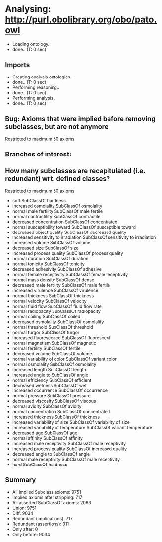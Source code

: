 # Analysing: http://purl.obolibrary.org/obo/pato.owl
* Loading ontology..
* done.. (T: 0 sec)
## Imports
* Creating analysis ontologies..
* done.. (T: 0 sec)
* Performing reasoning..
* done.. (T: 0 sec)
* Performing analysis..
* done.. (T: 0 sec)
## Bug: Axioms that were implied before removing subclasses, but are not anymore
Restricted to maximum 50 axioms
## Branches of interest: 
## How many subclasses are recapitulated (i.e. redundant) wrt. defined classes?
Restricted to maximum 50 axioms
* soft SubClassOf hardness
* increased osmolality SubClassOf osmolality
* normal male fertility SubClassOf male fertile
* normal contractility SubClassOf contractile
* decreased concentration SubClassOf concentrated
* normal susceptibility toward SubClassOf susceptible toward
* decreased object quality SubClassOf decreased quality
* increased sensitivity to irradiation SubClassOf sensitivity to irradiation
* increased volume SubClassOf volume
* decreased size SubClassOf size
* increased process quality SubClassOf process quality
* normal duration SubClassOf duration
* normal tonicity SubClassOf tonicity
* decreased adhesivity SubClassOf adhesive
* normal female receptivity SubClassOf female receptivity
* normal mass density SubClassOf dense
* decreased male fertility SubClassOf male fertile
* increased virulence SubClassOf virulence
* normal thickness SubClassOf thickness
* normal velocity SubClassOf velocity
* normal fluid flow SubClassOf fluid flow rate
* normal radiopacity SubClassOf radiopacity
* normal coiling SubClassOf coiled
* decreased osmolality SubClassOf osmolality
* normal threshold SubClassOf threshold
* normal turgor SubClassOf turgor
* increased fluorescence SubClassOf fluorescent
* normal magnetism SubClassOf magnetic
* normal fertility SubClassOf fertile
* decreased volume SubClassOf volume
* normal variability of color SubClassOf variant color
* normal osmolality SubClassOf osmolality
* increased length SubClassOf length
* increased angle to SubClassOf angle
* normal efficiency SubClassOf efficient
* decreased wetness SubClassOf wet
* increased occurrence SubClassOf occurrence
* normal pressure SubClassOf pressure
* decreased viscosity SubClassOf viscous
* normal avidity SubClassOf avidity
* normal concentration SubClassOf concentrated
* increased thickness SubClassOf thickness
* increased variability of size SubClassOf variability of size
* increased variability of temperature SubClassOf variant temperature
* decreased age SubClassOf age
* normal affinity SubClassOf affinity
* increased male receptivity SubClassOf male receptivity
* increased process quality SubClassOf increased quality
* decreased angle to SubClassOf angle
* normal male receptivity SubClassOf male receptivity
* hard SubClassOf hardness
## Summary
* All implied Subclass axioms: 9751
* Implied axioms after stripping: 717
* All asserted SubClassOf axioms: 2063
* Union: 9751
* Diff: 9034
* Redundant (implications): 717
* Redundant (assertions): 311
* Only after: 0
* Only before: 9034
